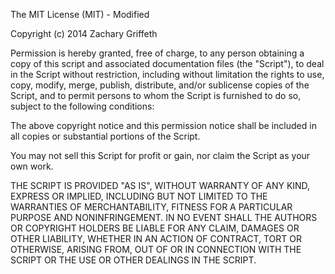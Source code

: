 The MIT License (MIT) - Modified

Copyright (c) 2014 Zachary Griffeth

Permission is hereby granted, free of charge, to any person obtaining a copy of
this script and associated documentation files (the "Script"), to deal in
the Script without restriction, including without limitation the rights to
use, copy, modify, merge, publish, distribute, and/or sublicense copies of
the Script, and to permit persons to whom the Script is furnished to do so,
subject to the following conditions:

The above copyright notice and this permission notice shall be included in all
copies or substantial portions of the Script.

You may not sell this Script for profit or gain, nor claim the Script as your own work.

THE SCRIPT IS PROVIDED "AS IS", WITHOUT WARRANTY OF ANY KIND, EXPRESS OR
IMPLIED, INCLUDING BUT NOT LIMITED TO THE WARRANTIES OF MERCHANTABILITY, FITNESS
FOR A PARTICULAR PURPOSE AND NONINFRINGEMENT. IN NO EVENT SHALL THE AUTHORS OR
COPYRIGHT HOLDERS BE LIABLE FOR ANY CLAIM, DAMAGES OR OTHER LIABILITY, WHETHER
IN AN ACTION OF CONTRACT, TORT OR OTHERWISE, ARISING FROM, OUT OF OR IN
CONNECTION WITH THE SCRIPT OR THE USE OR OTHER DEALINGS IN THE SCRIPT.